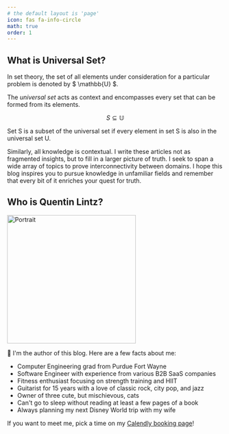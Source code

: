 ```yaml
---
# the default layout is 'page'
icon: fas fa-info-circle
math: true
order: 1
---
```


## What is Universal Set?

In set theory, the set of all elements under consideration for a particular problem is denoted by $ \mathbb{U} $.

The _universal set_ acts as context and encompasses every set that can be formed from its elements.

$$
S \subseteq \mathbb{U}
$$

Set S is a subset of the universal set if every element in set S is also in the universal set U.

Similarly, all knowledge is contextual. I write these articles not as fragmented insights, but to fill in a larger picture of truth. I seek to span a wide array of topics to prove interconnectivity between domains. I hope this blog inspires you to pursue knowledge in unfamiliar fields and remember that every bit of it enriches your quest for truth.

## Who is Quentin Lintz?

<a href="https://www.linkedin.com/in/quentinlintz/">
  <img src="https://github.com/quentinlintz.png" alt="Portrait" width="300"/>
</a>

👋 I'm the author of this blog. Here are a few facts about me:

- Computer Engineering grad from Purdue Fort Wayne
- Software Engineer with experience from various B2B SaaS companies
- Fitness enthusiast focusing on strength training and HIIT
- Guitarist for 15 years with a love of classic rock, city pop, and jazz
- Owner of three cute, but mischievous, cats
- Can't go to sleep without reading at least a few pages of a book
- Always planning my next Disney World trip with my wife

If you want to meet me, pick a time on my [Calendly booking page](https://calendly.com/quentinlintz/universal-set-meeting)!
